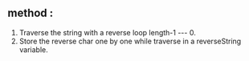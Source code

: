 ## method :

1. Traverse the string with a reverse loop length-1 --- 0.
2. Store the reverse char one by one while traverse in a reverseString variable.
